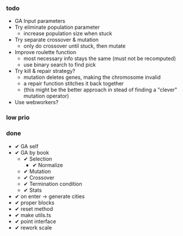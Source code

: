 ### todo

- GA Input parameters
- Try eliminate population parameter
  - increase population size when stuck
- Try separate crossover & mutation
  - only do crossover until stuck, then mutate
- Improve roulette function
  - most necessary info stays the same (must not be recomputed)
  - use binary search to find pick
- Try kill & repair strategy?
  - mutation deletes genes, making the chromosome invalid
  - a repair function stitches it back together
  - (this might be the better approach in stead of finding a "clever" mutation operator)
- Use webworkers?

### low prio

### done

- ✔ GA self
- ✔ GA by book
  - ✔ Selection
    - ✔ Normalize
  - ✔ Mutation
  - ✔ Crossover
  - ✔ Termination condition
  - ✔ Stats
- ✔ on enter -> generate cities
- ✔ proper blocks
- ✔ reset method
- ✔ make utils.ts
- ✔ point interface
- ✔ rework scale

